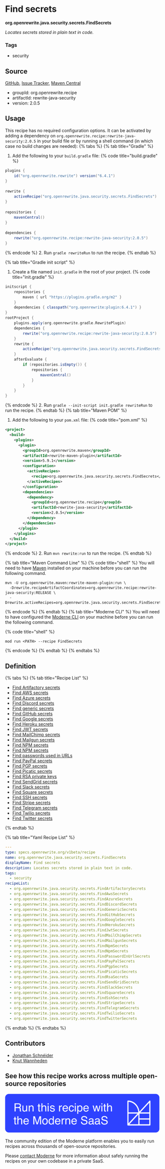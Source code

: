 # Find secrets

**org.openrewrite.java.security.secrets.FindSecrets**

_Locates secrets stored in plain text in code._

### Tags

* security

## Source

[GitHub](https://github.com/openrewrite/rewrite-java-security/blob/main/src/main/resources/META-INF/rewrite/secrets.yml), [Issue Tracker](https://github.com/openrewrite/rewrite-java-security/issues), [Maven Central](https://central.sonatype.com/artifact/org.openrewrite.recipe/rewrite-java-security/2.0.5/jar)

* groupId: org.openrewrite.recipe
* artifactId: rewrite-java-security
* version: 2.0.5


## Usage

This recipe has no required configuration options. It can be activated by adding a dependency on `org.openrewrite.recipe:rewrite-java-security:2.0.5` in your build file or by running a shell command (in which case no build changes are needed): 
{% tabs %}
{% tab title="Gradle" %}
1. Add the following to your `build.gradle` file:
{% code title="build.gradle" %}
```groovy
plugins {
    id("org.openrewrite.rewrite") version("6.4.1")
}

rewrite {
    activeRecipe("org.openrewrite.java.security.secrets.FindSecrets")
}

repositories {
    mavenCentral()
}

dependencies {
    rewrite("org.openrewrite.recipe:rewrite-java-security:2.0.5")
}
```
{% endcode %}
2. Run `gradle rewriteRun` to run the recipe.
{% endtab %}

{% tab title="Gradle init script" %}
1. Create a file named `init.gradle` in the root of your project.
{% code title="init.gradle" %}
```groovy
initscript {
    repositories {
        maven { url "https://plugins.gradle.org/m2" }
    }
    dependencies { classpath("org.openrewrite:plugin:6.4.1") }
}
rootProject {
    plugins.apply(org.openrewrite.gradle.RewritePlugin)
    dependencies {
        rewrite("org.openrewrite.recipe:rewrite-java-security:2.0.5")
    }
    rewrite {
        activeRecipe("org.openrewrite.java.security.secrets.FindSecrets")
    }
    afterEvaluate {
        if (repositories.isEmpty()) {
            repositories {
                mavenCentral()
            }
        }
    }
}
```
{% endcode %}
2. Run `gradle --init-script init.gradle rewriteRun` to run the recipe.
{% endtab %}
{% tab title="Maven POM" %}
1. Add the following to your `pom.xml` file:
{% code title="pom.xml" %}
```xml
<project>
  <build>
    <plugins>
      <plugin>
        <groupId>org.openrewrite.maven</groupId>
        <artifactId>rewrite-maven-plugin</artifactId>
        <version>5.9.1</version>
        <configuration>
          <activeRecipes>
            <recipe>org.openrewrite.java.security.secrets.FindSecrets</recipe>
          </activeRecipes>
        </configuration>
        <dependencies>
          <dependency>
            <groupId>org.openrewrite.recipe</groupId>
            <artifactId>rewrite-java-security</artifactId>
            <version>2.0.5</version>
          </dependency>
        </dependencies>
      </plugin>
    </plugins>
  </build>
</project>
```
{% endcode %}
2. Run `mvn rewrite:run` to run the recipe.
{% endtab %}

{% tab title="Maven Command Line" %}
{% code title="shell" %}
You will need to have [Maven](https://maven.apache.org/download.cgi) installed on your machine before you can run the following command.

```shell
mvn -U org.openrewrite.maven:rewrite-maven-plugin:run \
  -Drewrite.recipeArtifactCoordinates=org.openrewrite.recipe:rewrite-java-security:RELEASE \
  -Drewrite.activeRecipes=org.openrewrite.java.security.secrets.FindSecrets
```
{% endcode %}
{% endtab %}
{% tab title="Moderne CLI" %}
You will need to have configured the [Moderne CLI](https://docs.moderne.io/moderne-cli/cli-intro) on your machine before you can run the following command.

{% code title="shell" %}
```shell
mod run <PATH> --recipe FindSecrets
```
{% endcode %}
{% endtab %}
{% endtabs %}

## Definition

{% tabs %}
{% tab title="Recipe List" %}
* [Find Artifactory secrets](../../../java/security/secrets/findartifactorysecrets.md)
* [Find AWS secrets](../../../java/security/secrets/findawssecrets.md)
* [Find Azure secrets](../../../java/security/secrets/findazuresecrets.md)
* [Find Discord secrets](../../../java/security/secrets/finddiscordsecrets.md)
* [Find generic secrets](../../../java/security/secrets/findgenericsecrets.md)
* [Find GitHub secrets](../../../java/security/secrets/findgithubsecrets.md)
* [Find Google secrets](../../../java/security/secrets/findgooglesecrets.md)
* [Find Heroku secrets](../../../java/security/secrets/findherokusecrets.md)
* [Find JWT secrets](../../../java/security/secrets/findjwtsecrets.md)
* [Find MailChimp secrets](../../../java/security/secrets/findmailchimpsecrets.md)
* [Find Mailgun secrets](../../../java/security/secrets/findmailgunsecrets.md)
* [Find NPM secrets](../../../java/security/secrets/findnpmsecrets.md)
* [Find NPM secrets](../../../java/security/secrets/findnpmsecrets.md)
* [Find passwords used in URLs](../../../java/security/secrets/findpasswordinurlsecrets.md)
* [Find PayPal secrets](../../../java/security/secrets/findpaypalsecrets.md)
* [Find PGP secrets](../../../java/security/secrets/findpgpsecrets.md)
* [Find Picatic secrets](../../../java/security/secrets/findpicaticsecrets.md)
* [Find RSA private keys](../../../java/security/secrets/findrsasecrets.md)
* [Find SendGrid secrets](../../../java/security/secrets/findsendgridsecrets.md)
* [Find Slack secrets](../../../java/security/secrets/findslacksecrets.md)
* [Find Square secrets](../../../java/security/secrets/findsquaresecrets.md)
* [Find SSH secrets](../../../java/security/secrets/findsshsecrets.md)
* [Find Stripe secrets](../../../java/security/secrets/findstripesecrets.md)
* [Find Telegram secrets](../../../java/security/secrets/findtelegramsecrets.md)
* [Find Twilio secrets](../../../java/security/secrets/findtwiliosecrets.md)
* [Find Twitter secrets](../../../java/security/secrets/findtwittersecrets.md)

{% endtab %}

{% tab title="Yaml Recipe List" %}
```yaml
---
type: specs.openrewrite.org/v1beta/recipe
name: org.openrewrite.java.security.secrets.FindSecrets
displayName: Find secrets
description: Locates secrets stored in plain text in code.
tags:
  - security
recipeList:
  - org.openrewrite.java.security.secrets.FindArtifactorySecrets
  - org.openrewrite.java.security.secrets.FindAwsSecrets
  - org.openrewrite.java.security.secrets.FindAzureSecrets
  - org.openrewrite.java.security.secrets.FindDiscordSecrets
  - org.openrewrite.java.security.secrets.FindGenericSecrets
  - org.openrewrite.java.security.secrets.FindGitHubSecrets
  - org.openrewrite.java.security.secrets.FindGoogleSecrets
  - org.openrewrite.java.security.secrets.FindHerokuSecrets
  - org.openrewrite.java.security.secrets.FindJwtSecrets
  - org.openrewrite.java.security.secrets.FindMailChimpSecrets
  - org.openrewrite.java.security.secrets.FindMailgunSecrets
  - org.openrewrite.java.security.secrets.FindNpmSecrets
  - org.openrewrite.java.security.secrets.FindNpmSecrets
  - org.openrewrite.java.security.secrets.FindPasswordInUrlSecrets
  - org.openrewrite.java.security.secrets.FindPayPalSecrets
  - org.openrewrite.java.security.secrets.FindPgpSecrets
  - org.openrewrite.java.security.secrets.FindPicaticSecrets
  - org.openrewrite.java.security.secrets.FindRsaSecrets
  - org.openrewrite.java.security.secrets.FindSendGridSecrets
  - org.openrewrite.java.security.secrets.FindSlackSecrets
  - org.openrewrite.java.security.secrets.FindSquareSecrets
  - org.openrewrite.java.security.secrets.FindSshSecrets
  - org.openrewrite.java.security.secrets.FindStripeSecrets
  - org.openrewrite.java.security.secrets.FindTelegramSecrets
  - org.openrewrite.java.security.secrets.FindTwilioSecrets
  - org.openrewrite.java.security.secrets.FindTwitterSecrets

```
{% endtab %}
{% endtabs %}

## Contributors
* [Jonathan Schnéider](mailto:jkschneider@gmail.com)
* [Knut Wannheden](mailto:knut@moderne.io)


## See how this recipe works across multiple open-source repositories

[![Moderne Link Image](/.gitbook/assets/ModerneRecipeButton.png)](https://app.moderne.io/recipes/org.openrewrite.java.security.secrets.FindSecrets)

The community edition of the Moderne platform enables you to easily run recipes across thousands of open-source repositories.

Please [contact Moderne](https://moderne.io/product) for more information about safely running the recipes on your own codebase in a private SaaS.
